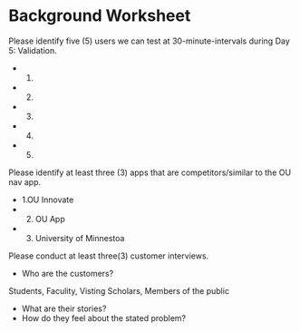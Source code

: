 # Background Worksheet

Please identify five (5) users we can test at 30-minute-intervals during Day 5: Validation.

* 1.
* 2.
* 3.
* 4.
* 5.

Please identify at least three (3) apps that are competitors/similar to the OU nav app.

* 1.OU Innovate
* 2. OU App
* 3. University of Minnestoa

Please conduct at least three(3) customer interviews.

* Who are the customers?

Students, Faculity, Visting Scholars, Members of the public
* What are their stories?
* How do they feel about the stated problem?
